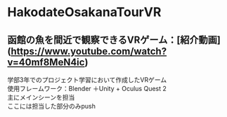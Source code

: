 # HakodateOsakanaTourVR
## 函館の魚を間近で観察できるVRゲーム：[紹介動画] (https://www.youtube.com/watch?v=40mf8MeN4ic)
学部3年でのプロジェクト学習において作成したVRゲーム <br>
使用フレームワーク：Blender ＋Unity + Oculus Quest 2　<br>
主にメインシーンを担当 <br>
ここには担当した部分のみpush
